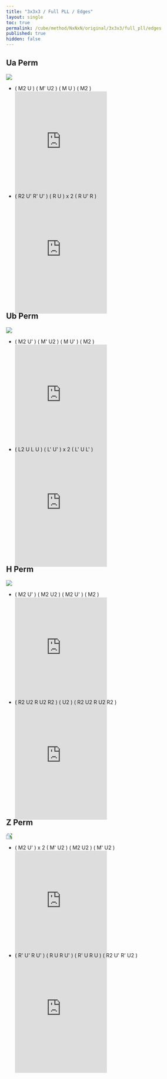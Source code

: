 ```yaml
---
title: "3x3x3 / Full PLL / Edges"
layout: single
toc: true
permalink: /cube/method/NxNxN/original/3x3x3/full_pll/edges
published: true
hidden: false
---
```


<head>
  <base target="_blank">
  <style>
    .iframe-wrapper {
      overflow      : hidden;
      margin-bottom : -35px;
    }
    iframe {
      width         : 250px;
      height        : 330px;
      margin-top    : -20px;
      border        : none;
    }
    img {
      max-width:100px;
    }
  </style>
</head>



## Ua Perm

<a href="https://www.speedsolving.com/wiki/index.php/PLL#U_Permutation_:_a">
  <img src="https://www.speedsolving.com/wiki/images/6/6b/U1.gif">
</a>

- ( M2 U ) ( M' U2 ) ( M U ) ( M2 )
  <div class="iframe-wrapper">
    <iframe
      scrolling="no"
      src="https://ruwix.com/widget/3d/?alg=M2'%20U%20M'%20U2%20M%20U%20M2'&colored=U*&solved=U-&hover=9&speed=500&flags=canvas"
    ></iframe>
  </div>
- ( R2 U' R' U' ) ( R U ) x 2 ( R U' R )
  <div class="iframe-wrapper">
    <iframe
      scrolling="no"
      src="https://ruwix.com/widget/3d/?alg=R2'%20U'%20R'%20U'%20R%20U%20R%20U%20R%20U'%20R&colored=U*&solved=U-&hover=9&speed=500&flags=canvas"
    ></iframe>
  </div>



## Ub Perm

<a href="https://www.speedsolving.com/wiki/index.php/PLL#U_Permutation_:_b">
  <img src="https://www.speedsolving.com/wiki/images/4/47/U.gif">
</a>

- ( M2 U' ) ( M' U2 ) ( M U' ) ( M2 )
  <div class="iframe-wrapper">
    <iframe
      scrolling="no"
      src="https://ruwix.com/widget/3d/?alg=M2'%20U'%20M'%20U2'%20M%20U'%20M2'&colored=U*&solved=U-&hover=9&speed=500&flags=canvas"
    ></iframe>
  </div>
- ( L2 U L U ) ( L' U' ) x 2 ( L' U L' )
  <div class="iframe-wrapper">
    <iframe
      scrolling="no"
      src="https://ruwix.com/widget/3d/?alg=L2%20U%20L%20U%20L'%20U'%20L'%20U'%20L'%20U%20L'&colored=U*&solved=U-&hover=9&speed=500&flags=canvas"
    ></iframe>
  </div>



## H Perm

<a href="https://www.speedsolving.com/wiki/index.php/PLL#H_Permutation">
  <img src="https://www.speedsolving.com/wiki/images/7/72/H-perm.PNG">
</a>

- ( M2 U' ) ( M2 U2 ) ( M2 U' ) ( M2 )
  <div class="iframe-wrapper">
    <iframe
      scrolling="no"
      src="https://ruwix.com/widget/3d/?alg=M2'%20U'%20M2'%20U2'%20M2'%20U'%20M2'&colored=U*&solved=U-&hover=9&speed=500&flags=canvas"
    ></iframe>
  </div>
- ( R2 U2 R U2 R2 ) ( U2 ) ( R2 U2 R U2 R2 )
  <div class="iframe-wrapper">
    <iframe
      scrolling="no"
      src="https://ruwix.com/widget/3d/?alg=R2%20U2'%20R%20U2'%20R2%20U2'%20R2%20U2'%20R%20U2'%20R2&colored=U*&solved=U-&hover=9&speed=500&flags=canvas"
    ></iframe>
  </div>



## Z Perm

<a href="https://www.speedsolving.com/wiki/index.php/PLL#Z_Permutation">
  <img src="https://www.speedsolving.com/wiki/images/2/2c/Z.gif" style="transform:rotate(-90deg)">
</a>

- ( M2 U' ) x 2 ( M' U2 ) ( M2 U2 ) ( M' U2 )
  <div class="iframe-wrapper">
    <iframe
      scrolling="no"
      src="https://ruwix.com/widget/3d/?alg=M2'%20U'%20M2'%20U'%20M'%20U2'%20M2'%20U2'%20M'%20U2'&colored=U*&solved=U-&hover=9&speed=500&flags=canvas"
    ></iframe>
  </div>
- ( R' U' R U' ) ( R U R U' ) ( R' U R U ) ( R2 U' R' U2 )
  <div class="iframe-wrapper">
    <iframe
      scrolling="no"
      src="https://ruwix.com/widget/3d/?alg=R'%20U'%20R%20U'%20R%20U%20R%20U'%20R'%20U%20R%20U%20R2'%20U'%20R'%20U2'&colored=U*&solved=U-&hover=9&speed=500&flags=canvas"
    ></iframe>
  </div>
